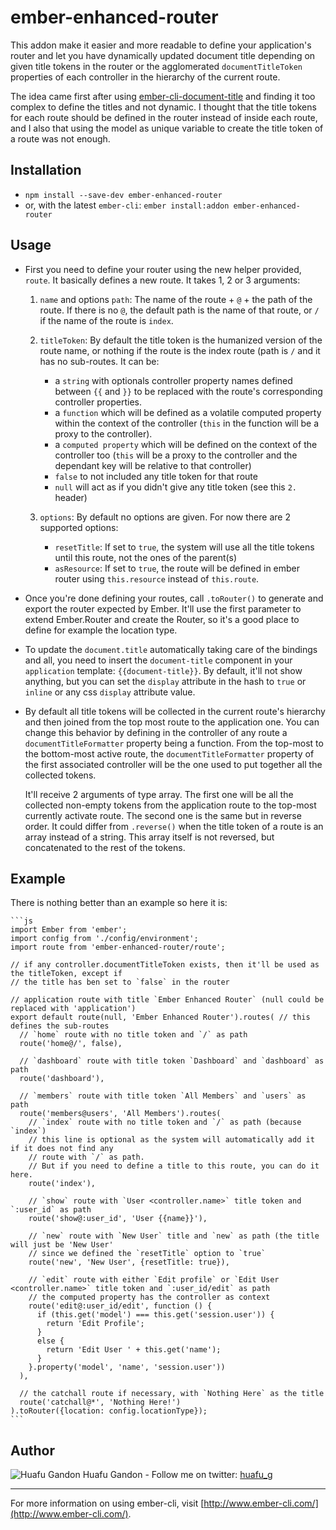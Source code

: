 # ember-enhanced-router

This addon make it easier and more readable to define your application's router and let you have
dynamically updated document title depending on given title tokens in the router or the agglomerated
`documentTitleToken` properties of each controller in the hierarchy of the current route.

The idea came first after using [ember-cli-document-title](https://github.com/kimroen/ember-cli-document-title)
and finding it too complex to define the titles and not dynamic. I thought that the title tokens for
each route should be defined in the router instead of inside each route, and I also that using the
model as unique variable to create the title token of a route was not enough.


## Installation

* `npm install --save-dev ember-enhanced-router`
* or, with the latest `ember-cli`: `ember install:addon ember-enhanced-router`


## Usage

* First you need to define your router using the new helper provided, `route`. It basically defines
a new route. It takes 1, 2 or 3 arguments:

    1. `name` and options `path`: The name of the route + `@` + the path of the route. If there is no
    `@`, the default path is the name of that route, or `/` if the name of the route is `index`.
    
    2. `titleToken`: By default the title token is the humanized version of the route name, or
    nothing if the route is the index route (path is `/` and it has no sub-routes. It can be:
    
        - a `string` with optionals controller property names defined between `{{` and `}}` to be
        replaced with the route's corresponding controller properties.
        - a `function` which will be defined as a volatile computed property within the context of
        the controller (`this` in the function will be a proxy to the controller).
        - a `computed property` which will be defined on the context of the controller too (`this`
        will be a proxy to the controller and the dependant key will be relative to that controller)
        - `false` to not included any title token for that route
        - `null` will act as if you didn't give any title token (see this `2.` header)
        
    3. `options`: By default no options are given. For now there are 2 supported options:
    
        - `resetTitle`: If set to `true`, the system will use all the title tokens until this route,
        not the ones of the parent(s)
        - `asResource`: If set to `true`, the route will be defined in ember router using
        `this.resource` instead of `this.route`.
        
* Once you're done defining your routes, call `.toRouter()` to generate and export the router
expected by Ember. It'll use the first parameter to extend Ember.Router and create the Router, so
it's a good place to define for example the location type.

* To update the `document.title` automatically taking care of the bindings and all, you need to insert the
`document-title` component in your `application` template: `{{document-title}}`. By default, it'll
not show anything, but you can set the `display` attribute in the hash to `true` or `inline` or any
css `display` attribute value.

* By default all title tokens will be collected in the current route's hierarchy and then joined from
the top most route to the application one. You can change this behavior by defining in the controller
of any route a `documentTitleFormatter` property being a function. From the top-most to the bottom-most
active route, the `documentTitleFormatter` property of the first associated controller will be the
one used to put together all the collected tokens.

    It'll receive 2 arguments of type array. The first one will be all the collected non-empty tokens
    from the application route to the top-most currently activate route. The second one is the same
    but in reverse order. It could differ from `.reverse()` when the title token of a route is an array
    instead of a string. This array itself is not reversed, but concatenated to the rest of the tokens.

## Example

There is nothing better than an example so here it is:

    ```js
    import Ember from 'ember';
    import config from './config/environment';
    import route from 'ember-enhanced-router/route';
    
    // if any controller.documentTitleToken exists, then it'll be used as the titleToken, except if
    // the title has ben set to `false` in the router
    
    // application route with title `Ember Enhanced Router` (null could be replaced with 'application')
    export default route(null, 'Ember Enhanced Router').routes( // this defines the sub-routes
      // `home` route with no title token and `/` as path
      route('home@/', false),
    
      // `dashboard` route with title token `Dashboard` and `dashboard` as path
      route('dashboard'),
    
      // `members` route with title token `All Members` and `users` as path
      route('members@users', 'All Members').routes(
        // `index` route with no title token and `/` as path (because `index`)
        // this line is optional as the system will automatically add it if it does not find any
        // route with `/` as path.
        // But if you need to define a title to this route, you can do it here.
        route('index'),
    
        // `show` route with `User <controller.name>` title token and `:user_id` as path
        route('show@:user_id', 'User {{name}}'),
    
        // `new` route with `New User` title and `new` as path (the title will just be 'New User'
        // since we defined the `resetTitle` option to `true`
        route('new', 'New User', {resetTitle: true}),
    
        // `edit` route with either `Edit profile` or `Edit User <controller.name>` title token and `:user_id/edit` as path
        // the computed property has the controller as context
        route('edit@:user_id/edit', function () {
          if (this.get('model') === this.get('session.user')) {
            return 'Edit Profile';
          }
          else {
            return 'Edit User ' + this.get('name');
          }
        }.property('model', 'name', 'session.user'))
      ),
    
      // the catchall route if necessary, with `Nothing Here` as the title
      route('catchall@*', 'Nothing Here!')
    ).toRouter({location: config.locationType});
    ```


## Author

![Huafu Gandon](https://s.gravatar.com/avatar/950590a0d4bc96f4a239cac955112eeb?s=24)
Huafu Gandon - Follow me on twitter: [huafu_g](https://twitter.com/huafu_g)

---

For more information on using ember-cli, visit [http://www.ember-cli.com/](http://www.ember-cli.com/).
